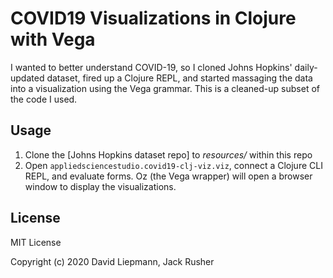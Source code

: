 # COVID19 Visualizations in Clojure with Vega

I wanted to better understand COVID-19, so I cloned Johns Hopkins'
daily-updated dataset, fired up a Clojure REPL, and started massaging
the data into a visualization using the Vega grammar. This is a
cleaned-up subset of the code I used.


## Usage

1. Clone the [Johns Hopkins dataset repo] to *resources/* within this repo
2. Open `appliedsciencestudio.covid19-clj-viz.viz`, connect a Clojure
CLI REPL, and evaluate forms. Oz (the Vega wrapper) will open a
browser window to display the visualizations.


## License

MIT License

Copyright (c) 2020 David Liepmann, Jack Rusher
